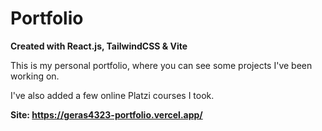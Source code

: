 # Portfolio

**Created with React.js, TailwindCSS &amp; Vite**

This is my personal portfolio, where you can see some projects I've been working on.

I've also added a few online Platzi courses I took.

**Site: https://geras4323-portfolio.vercel.app/**